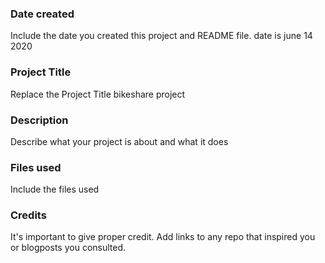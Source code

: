 ### Date created
Include the date you created this project and README file.
date is june 14 2020

### Project Title
Replace the Project Title
bikeshare project
### Description
Describe what your project is about and what it does

### Files used
Include the files used

### Credits
It's important to give proper credit. Add links to any repo that inspired you or blogposts you consulted.

